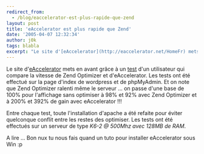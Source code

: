 ```yaml
---
redirect_from:
  - /blog/eaccelerator-est-plus-rapide-que-zend
layout: post
title: 'eAccelerator est plus rapide que Zend'
date: '2005-04-07 12:32:34'
author: j0k
tags: blabla
excerpt: "Le site d'[eAccelerator](http://eaccelerator.net/HomeFr) mets en avant grâce à un [test](http://www.clarkconnect.org/forums/showflat.php?Board=webserver&amp;Number=67958) d'un utilisateur qui compare la vitesse de Zend Optimizer et d'eAccelerator.     \nLes tests ont été effectué sur la page d'index de wordpress et de phpMyAdmin. Et on note que Zend      …"
---
```


Le site d'[eAccelerator](http://eaccelerator.net/HomeFr) mets en avant grâce à un [test](http://www.clarkconnect.org/forums/showflat.php?Board=webserver&amp;Number=67958) d'un utilisateur qui compare la vitesse de Zend Optimizer et d'eAccelerator.
Les tests ont été effectué sur la page d'index de wordpress et de phpMyAdmin. Et on note que Zend Optimizer ralenti même le serveur ... on passe d'une base de 100% pour l'affichage sans optimiser à 98% et 92% avec Zend Optimizer et à 200% et 392% de gain avec eAccelerator !!!

Entre chaque test, toute l'installation d'apache a été refaite pour éviter quelconque conflit entre les restes des optimiser. Les tests ont été effectués sur un serveur de type *K6-2 @ 500Mhz avec 128MB de RAM*.

A lire ...   Bon nux tu nous fais quand un tuto pour installer eAccelerator sous Win :p
